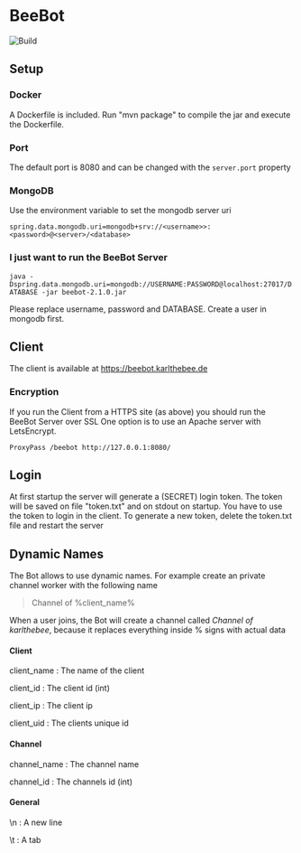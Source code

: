 # BeeBot
![Build](https://github.com/marcschuler/BEE-Teamspeak-Bot-Server/workflows/Maven%20Build/badge.svg)
## Setup
### Docker
A Dockerfile is included. Run "mvn package" to compile the jar and execute the Dockerfile.

### Port
The default port is 8080 and can be changed with the ``server.port`` property

### MongoDB
Use the environment variable to set the mongodb server uri

    spring.data.mongodb.uri=mongodb+srv://<username>>:<password>@<server>/<database>


### I just want to run the BeeBot Server
``java -Dspring.data.mongodb.uri=mongodb://USERNAME:PASSWORD@localhost:27017/DATABASE -jar beebot-2.1.0.jar``

Please replace username, password and DATABASE. Create a user in mongodb first.
## Client
The client is available at https://beebot.karlthebee.de
### Encryption
If you run the Client from a HTTPS site (as above) you should run the BeeBot Server over SSL
One option is to use an Apache server with LetsEncrypt.

``ProxyPass /beebot http://127.0.0.1:8080/``

## Login
At first startup the server will generate a (SECRET) login token. The token will be saved on file "token.txt" and on
 stdout
 on startup. You have to use the token to login in the client.
 To generate a new token, delete the token.txt file and restart the server
 
 
 
 ## Dynamic Names
 The Bot allows to use dynamic names. For example create an private channel worker with the following name
 >Channel of %client_name%
 
 When a user joins, the Bot will create a channel called _Channel of karlthebee_, because it replaces everything
  inside % signs with actual data
 
 #### Client
 client_name : The name of the client
 
 client_id : The client id (int)
 
 client_ip : The client ip
 
 client_uid : The clients unique id
 
 
 #### Channel
 channel_name : The channel name
 
 channel_id : The channels id (int)
 
 #### General
 \n : A new line
 
 \t : A tab
